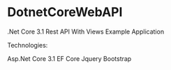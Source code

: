 # DotnetCoreWebAPI
.Net Core 3.1 Rest API With Views Example Application

Technologies:

Asp.Net Core 3.1
EF Core
Jquery
Bootstrap
